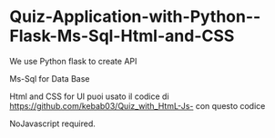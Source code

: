 # Quiz-Application-with-Python--Flask-Ms-Sql-Html-and-CSS



We use Python flask to create API

Ms-Sql for Data Base

Html and CSS for UI
  puoi usato il codice di https://github.com/kebab03/Quiz_with_HtmL-Js- con questo codice

NoJavascript required.
